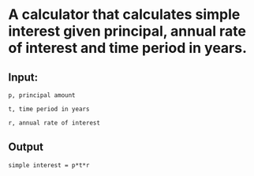 # A calculator that calculates simple interest given principal, annual rate of interest and time period in years.

## Input:
    p, principal amount
  
    t, time period in years
  
    r, annual rate of interest
  
## Output
    simple interest = p*t*r
